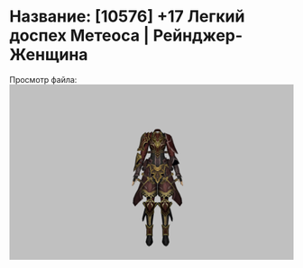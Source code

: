 # Название: [10576] +17 Легкий доспех Метеоса | Рейнджер-Женщина

Просмотр файла:
![p030030.png](p030030.png)